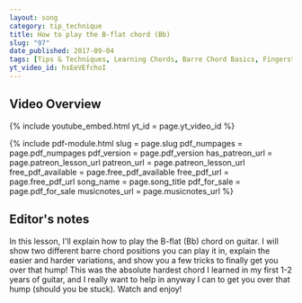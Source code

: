 ```yaml
---
layout: song
category: tip_technique
title: How to play the B-flat chord (Bb)
slug: "97"
date_published: 2017-09-04
tags: [Tips & Techniques, Learning Chords, Barre Chord Basics, Fingerstyle]
yt_video_id: hsEeVEfchoI
---
```


## Video Overview

{% include youtube_embed.html yt_id = page.yt_video_id %}

{% include pdf-module.html slug = page.slug pdf_numpages = page.pdf_numpages pdf_version = page.pdf_version has_patreon_url = page.patreon_lesson_url patreon_url = page.patreon_lesson_url free_pdf_available = page.free_pdf_available free_pdf_url = page.free_pdf_url song_name = page.song_title pdf_for_sale = page.pdf_for_sale musicnotes_url = page.musicnotes_url %}

<!-- Coming later this morning! Check back soon... -->

## Editor's notes

In this lesson, I'll explain how to play the B-flat (Bb) chord on guitar. I will show two different barre chord positions you can play it in, explain the easier and harder variations, and show you a few tricks to finally get you over that hump! This was the absolute hardest chord I learned in my first 1-2 years of guitar, and I really want to help in anyway I can to get you over that hump (should you be stuck). Watch and enjoy!
